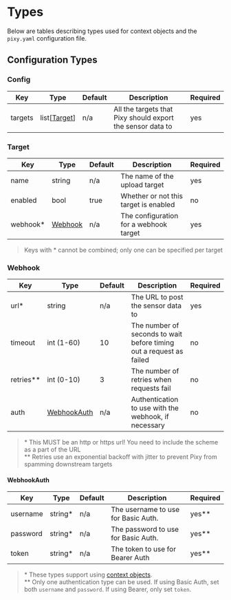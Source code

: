 # Types

Below are tables describing types used for context objects and the `pixy.yaml` configuration file.

## Configuration Types

### Config

| Key     | Type                    | Default | Description                                                | Required |
| ------- | ----------------------- | ------- | ---------------------------------------------------------- | -------- |
| targets | list[[Target](#target)] | n/a     | All the targets that Pixy should export the sensor data to | yes      |

### Target

| Key       | Type                | Default | Description                            | Required |
| --------- | ------------------- | ------- | -------------------------------------- | -------- |
| name      | string              | n/a     | The name of the upload target          | yes      |
| enabled   | bool                | true    | Whether or not this target is enabled  | no       |
| webhook\* | [Webhook](#webhook) | n/a     | The configuration for a webhook target | yes      |

> Keys with \* cannot be combined; only one can be specified per target

### Webhook

| Key         | Type                        | Default | Description                                                         | Required |
| ----------- | --------------------------- | ------- | ------------------------------------------------------------------- | -------- |
| url\*       | string                      | n/a     | The URL to post the sensor data to                                  | yes      |
| timeout     | int (1-60)                  | 10      | The number of seconds to wait before timing out a request as failed | no       |
| retries\*\* | int (0-10)                  | 3       | The number of retries when requests fail                            | no       |
| auth        | [WebhookAuth](#webhookauth) | n/a     | Authentication to use with the webhook, if necessary                | no       |

> \* This MUST be an http or https url! You need to include the scheme as a part of the URL  
> \*\* Retries use an exponential backoff with jitter to prevent Pixy from spamming downstream targets

#### WebhookAuth

| Key      | Type     | Default | Description                         | Required |
| -------- | -------- | ------- | ----------------------------------- | -------- |
| username | string\* | n/a     | The username to use for Basic Auth. | yes\*\*  |
| password | string\* | n/a     | The password to use for Basic Auth. | yes\*\*  |
| token    | string\* | n/a     | The token to use for Bearer Auth    | yes\*\*  |

> \* These types support using [context objects](/docs/ContextObjects.md).  
> \*\* Only one authentication type can be used. If using Basic Auth, set both `username` and `password`. If using Bearer, only set `token`.
